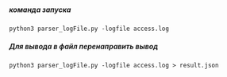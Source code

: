 ##### команда запуска
`python3 parser_logFile.py -logfile access.log`

##### Для вывода в файл перенаправить вывод
 `python3 parser_logFile.py -logfile access.log > result.json`